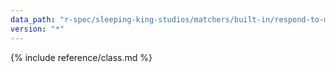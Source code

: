 ```yaml
---
data_path: "r-spec/sleeping-king-studios/matchers/built-in/respond-to-matcher"
version: "*"
---
```


{% include reference/class.md %}
